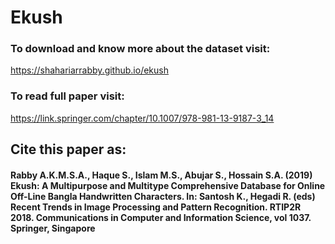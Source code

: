 # Ekush

### To download and know more about the dataset visit:  
https://shahariarrabby.github.io/ekush
### To read full paper visit: 
https://link.springer.com/chapter/10.1007/978-981-13-9187-3_14

## Cite this paper as:
#### Rabby A.K.M.S.A., Haque S., Islam M.S., Abujar S., Hossain S.A. (2019) Ekush: A Multipurpose and Multitype Comprehensive Database for Online Off-Line Bangla Handwritten Characters. In: Santosh K., Hegadi R. (eds) Recent Trends in Image Processing and Pattern Recognition. RTIP2R 2018. Communications in Computer and Information Science, vol 1037. Springer, Singapore
